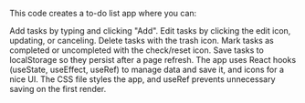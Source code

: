 This code creates a to-do list app where you can:

Add tasks by typing and clicking "Add".
Edit tasks by clicking the edit icon, updating, or canceling.
Delete tasks with the trash icon.
Mark tasks as completed or uncompleted with the check/reset icon.
Save tasks to localStorage so they persist after a page refresh.
The app uses React hooks (useState, useEffect, useRef) to manage data and save it, and icons for a nice UI. The CSS file styles the app, and useRef prevents unnecessary saving on the first render.